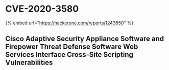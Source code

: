 # CVE-2020-3580

{% embed url="https://hackerone.com/reports/1243650" %}



## Cisco Adaptive Security Appliance Software and Firepower Threat Defense Software Web Services Interface Cross-Site Scripting Vulnerabilities

